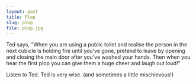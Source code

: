 ```yaml
---
layout: post
title: Plop
slug: plop
file: plop.jpg
---
```


Ted says, "When you are using a public toilet and realise the person in the next cubicle is holding fire until you've gone, pretend to leave by opening and closing the main door after you've washed your hands. Then when you hear the first plop you can give them a huge cheer and laugh out loud!"

Listen to Ted.
Ted is very wise.
(and sometimes a little mischievous!)